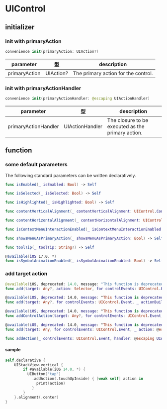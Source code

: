 # UIControl

## initializer

### init with primaryAction

```swift
convenience init(primaryAction: UIAction?)
```

|  parameter | 型 | description |
| ---- | ---- | ---- |
| primaryAction | UIAction? | The primary action for the control. |

### init with primaryActionHandler

```swift
convenience init(primaryActionHandler: @escaping UIActionHandler)
```

|  parameter | 型 | description |
| ---- | ---- | ---- |
| primaryActionHandler | UIActionHandler | The closure to be executed as the primary action. |

## function

### some default parameters

The following standard parameters can be written declaratively.

```swift
func isEnabled(_ isEnabled: Bool) -> Self

func isSelected(_ isSelected: Bool) -> Self

func isHighlighted(_ isHighlighted: Bool) -> Self

func contentVerticalAlignment(_ contentVerticalAlignment: UIControl.ContentVerticalAlignment) -> Self

func contentHorizontalAlignment(_ contentHorizontalAlignment: UIControl.ContentHorizontalAlignment) -> Self

func isContextMenuInteractionEnabled(_ isContextMenuInteractionEnabled: Bool) -> Self

func showsMenuAsPrimaryAction(_ showsMenuAsPrimaryAction: Bool) -> Self

func toolTip(_ toolTip: String?) -> Self

@available(iOS 17.0, *)
func isSymbolAnimationEnabled(_ isSymbolAnimationEnabled: Bool) -> Self
```

### add target action

```swift
@available(iOS, deprecated: 14.0, message: "This function is deprecated. Use addAction instead")
func add(target: Any?, action: Selector, for controlEvents: UIControl.Event) -> Self

@available(iOS, deprecated: 14.0, message: "This function is deprecated. Use addAction instead")
func add(target: Any?, for controlEvents: UIControl.Event, _ actionBuilder: () -> Selector) -> Self

@available(iOS, deprecated: 14.0, message: "This function is deprecated. Use addAction instead")
func addControlAction(target: Any?, for controlEvents: UIControl.Event, _ actionBuilder: () -> Selector) -> Self

@available(iOS, deprecated: 14.0, message: "This function is deprecated. Use addAction instead")
func add(target: Any, for controlEvents: UIControl.Event, _ action: @escaping ((Any) -> Void)) -> Self

func addAction(_ controlEvents: UIControl.Event, handler: @escaping UIActionHandler) -> Self
```

#### sample

```swift
self.declarative {
    UIStackView.vertical {
        if #available(iOS 14.0, *) {
          UIButton("tap")
            .addAction(.touchUpInside) { [weak self] action in
              print(action)
            }
        }
    }.alignment(.center)
}
```
